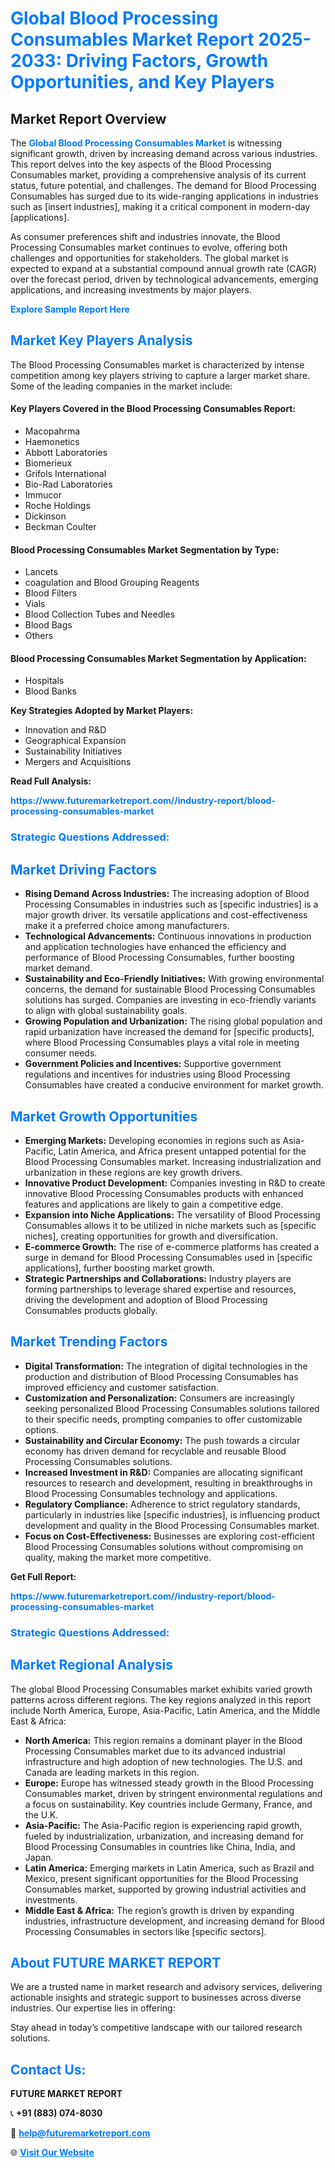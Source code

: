 <h1 style="color: #007BFF;">Global Blood Processing Consumables Market Report 2025-2033: Driving Factors, Growth Opportunities, and Key Players</h1>

<section id="overview">
<h2>Market Report Overview</h2>
<p>The <a href="https://www.futuremarketreport.com//industry-report/blood-processing-consumables-market" style="color: #007BFF; text-decoration: none;"><strong>Global Blood Processing Consumables Market</strong></a> is witnessing significant growth, driven by increasing demand across various industries. This report delves into the key aspects of the Blood Processing Consumables market, providing a comprehensive analysis of its current status, future potential, and challenges. The demand for Blood Processing Consumables has surged due to its wide-ranging applications in industries such as [insert industries], making it a critical component in modern-day [applications].</p>
<p>As consumer preferences shift and industries innovate, the Blood Processing Consumables market continues to evolve, offering both challenges and opportunities for stakeholders. The global market is expected to expand at a substantial compound annual growth rate (CAGR) over the forecast period, driven by technological advancements, emerging applications, and increasing investments by major players.</p>
</section>

<section id="overview">
<p><a href="https://www.futuremarketreport.com//request-sample/reportId=79764" style="color: #007BFF; text-decoration: none;"><strong>Explore Sample Report Here</strong></a></p>
</section>

<section id="key-players">
<h2 style="color: #007BFF;">Market Key Players Analysis</h2>
<p>The Blood Processing Consumables market is characterized by intense competition among key players striving to capture a larger market share. Some of the leading companies in the market include:</p>
<h4>Key Players Covered in the Blood Processing Consumables Report:</h4>
<ul><li>Macopahrma</li><li>Haemonetics</li><li>Abbott Laboratories</li><li>Biomerieux</li><li>Grifols International</li><li>Bio-Rad Laboratories</li><li>Immucor</li><li>Roche Holdings</li><li>Dickinson</li><li>Beckman Coulter</li></ul>
<h4>Blood Processing Consumables Market Segmentation by Type:</h4>
<ul><li>Lancets</li><li>coagulation and Blood Grouping Reagents</li><li>Blood Filters</li><li>Vials</li><li>Blood Collection Tubes and Needles</li><li>Blood Bags</li><li>Others</li></ul>

<h4>Blood Processing Consumables Market Segmentation by Application:</h4>
<ul><li>Hospitals</li><li>Blood Banks</li></ul>
<p><strong>Key Strategies Adopted by Market Players:</strong></p>
<ul>
<li>Innovation and R&D</li>
<li>Geographical Expansion</li>
<li>Sustainability Initiatives</li>
<li>Mergers and Acquisitions</li>
</ul>
</section>

<section>
<p><strong>Read Full Analysis: </strong></p><a href="https://www.futuremarketreport.com//industry-report/blood-processing-consumables-market" style="color: #007BFF; text-decoration: none;"><strong>https://www.futuremarketreport.com//industry-report/blood-processing-consumables-market</strong></a>
<h3 style="color: #007BFF;">Strategic Questions Addressed:</h3>
</section>

<section id="driving-factors">
<h2 style="color: #007BFF;">Market Driving Factors</h2>
<ul>
<li><strong>Rising Demand Across Industries:</strong> The increasing adoption of Blood Processing Consumables in industries such as [specific industries] is a major growth driver. Its versatile applications and cost-effectiveness make it a preferred choice among manufacturers.</li>
<li><strong>Technological Advancements:</strong> Continuous innovations in production and application technologies have enhanced the efficiency and performance of Blood Processing Consumables, further boosting market demand.</li>
<li><strong>Sustainability and Eco-Friendly Initiatives:</strong> With growing environmental concerns, the demand for sustainable Blood Processing Consumables solutions has surged. Companies are investing in eco-friendly variants to align with global sustainability goals.</li>
<li><strong>Growing Population and Urbanization:</strong> The rising global population and rapid urbanization have increased the demand for [specific products], where Blood Processing Consumables plays a vital role in meeting consumer needs.</li>
<li><strong>Government Policies and Incentives:</strong> Supportive government regulations and incentives for industries using Blood Processing Consumables have created a conducive environment for market growth.</li>
</ul>
</section>

<section id="growth-opportunities">
<h2 style="color: #007BFF;">Market Growth Opportunities</h2>
<ul>
<li><strong>Emerging Markets:</strong> Developing economies in regions such as Asia-Pacific, Latin America, and Africa present untapped potential for the Blood Processing Consumables market. Increasing industrialization and urbanization in these regions are key growth drivers.</li>
<li><strong>Innovative Product Development:</strong> Companies investing in R&D to create innovative Blood Processing Consumables products with enhanced features and applications are likely to gain a competitive edge.</li>
<li><strong>Expansion into Niche Applications:</strong> The versatility of Blood Processing Consumables allows it to be utilized in niche markets such as [specific niches], creating opportunities for growth and diversification.</li>
<li><strong>E-commerce Growth:</strong> The rise of e-commerce platforms has created a surge in demand for Blood Processing Consumables used in [specific applications], further boosting market growth.</li>
<li><strong>Strategic Partnerships and Collaborations:</strong> Industry players are forming partnerships to leverage shared expertise and resources, driving the development and adoption of Blood Processing Consumables products globally.</li>
</ul>
</section>

<section id="trending-factors">
<h2 style="color: #007BFF;">Market Trending Factors</h2>
<ul>
<li><strong>Digital Transformation:</strong> The integration of digital technologies in the production and distribution of Blood Processing Consumables has improved efficiency and customer satisfaction.</li>
<li><strong>Customization and Personalization:</strong> Consumers are increasingly seeking personalized Blood Processing Consumables solutions tailored to their specific needs, prompting companies to offer customizable options.</li>
<li><strong>Sustainability and Circular Economy:</strong> The push towards a circular economy has driven demand for recyclable and reusable Blood Processing Consumables solutions.</li>
<li><strong>Increased Investment in R&D:</strong> Companies are allocating significant resources to research and development, resulting in breakthroughs in Blood Processing Consumables technology and applications.</li>
<li><strong>Regulatory Compliance:</strong> Adherence to strict regulatory standards, particularly in industries like [specific industries], is influencing product development and quality in the Blood Processing Consumables market.</li>
<li><strong>Focus on Cost-Effectiveness:</strong> Businesses are exploring cost-efficient Blood Processing Consumables solutions without compromising on quality, making the market more competitive.</li>
</ul>
</section>

<section>
<p><strong>Get Full Report: </strong></p><a href="https://www.futuremarketreport.com//industry-report/blood-processing-consumables-market" style="color: #007BFF; text-decoration: none;"><strong>https://www.futuremarketreport.com//industry-report/blood-processing-consumables-market</strong></a>
<h3 style="color: #007BFF;">Strategic Questions Addressed:</h3>
</section>


<section id="regional-analysis">
<h2 style="color: #007BFF;">Market Regional Analysis</h2>
<p>The global Blood Processing Consumables market exhibits varied growth patterns across different regions. The key regions analyzed in this report include North America, Europe, Asia-Pacific, Latin America, and the Middle East & Africa:</p>
<ul>
<li><strong>North America:</strong> This region remains a dominant player in the Blood Processing Consumables market due to its advanced industrial infrastructure and high adoption of new technologies. The U.S. and Canada are leading markets in this region.</li>
<li><strong>Europe:</strong> Europe has witnessed steady growth in the Blood Processing Consumables market, driven by stringent environmental regulations and a focus on sustainability. Key countries include Germany, France, and the U.K.</li>
<li><strong>Asia-Pacific:</strong> The Asia-Pacific region is experiencing rapid growth, fueled by industrialization, urbanization, and increasing demand for Blood Processing Consumables in countries like China, India, and Japan.</li>
<li><strong>Latin America:</strong> Emerging markets in Latin America, such as Brazil and Mexico, present significant opportunities for the Blood Processing Consumables market, supported by growing industrial activities and investments.</li>
<li><strong>Middle East & Africa:</strong> The region’s growth is driven by expanding industries, infrastructure development, and increasing demand for Blood Processing Consumables in sectors like [specific sectors].</li>
</ul>
</section>

<footer>
<h2 style="color: #007BFF;">About FUTURE MARKET REPORT</h2>
<p>We are a trusted name in market research and advisory services, delivering actionable insights and strategic support to businesses across diverse industries. Our expertise lies in offering:</p>

<p>Stay ahead in today’s competitive landscape with our tailored research solutions.</p>

<h2 style="color: #007BFF;">Contact Us:</h2>
<p><strong>FUTURE MARKET REPORT</strong></p>
<p>📞 <strong>+91 (883) 074-8030</strong></p>
<p>📧 <strong><a href="mailto:help@futuremarketreport.com" style="color: #007BFF;">help@futuremarketreport.com</a></strong></p>
<p>🌐 <strong><a href="https://www.futuremarketreport.com/" style="color: #007BFF;">Visit Our Website</a></strong></p>
</footer>